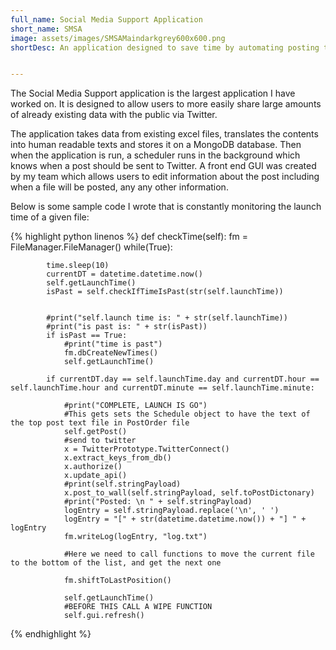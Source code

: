 ```yaml
---
full_name: Social Media Support Application
short_name: SMSA
image: assets/images/SMSAMaindarkgrey600x600.png
shortDesc: An application designed to save time by automating posting to Social Media.


---
```


The Social Media Support application is the largest application I have worked on. It is designed to allow users to more easily share large amounts of already existing data with the public via Twitter.

The application takes data from existing excel files, translates the contents into human readable texts and stores it on a MongoDB database. Then when the application is run, a scheduler runs in the background which knows when a post should be sent to Twitter. A front end GUI was created by my team which allows users to edit information about the post including when a file will be posted, any any other information.

Below is some sample code I wrote that is constantly monitoring the launch time of a given file:

{% highlight python linenos %}
    def checkTime(self):
        fm = FileManager.FileManager()
        while(True):
            
            time.sleep(10)
            currentDT = datetime.datetime.now()
            self.getLaunchTime()
            isPast = self.checkIfTimeIsPast(str(self.launchTime))
            

            #print("self.launch time is: " + str(self.launchTime))
            #print("is past is: " + str(isPast))
            if isPast == True:
                #print("time is past")
                fm.dbCreateNewTimes()
                self.getLaunchTime()

            if currentDT.day == self.launchTime.day and currentDT.hour == self.launchTime.hour and currentDT.minute == self.launchTime.minute:

                #print("COMPLETE, LAUNCH IS GO")
                #This gets sets the Schedule object to have the text of the top post text file in PostOrder file
                self.getPost()
                #send to twitter
                x = TwitterPrototype.TwitterConnect()
                x.extract_keys_from_db()
                x.authorize()
                x.update_api()
                #print(self.stringPayload)
                x.post_to_wall(self.stringPayload, self.toPostDictonary)
                #print("Posted: \n " + self.stringPayload)
                logEntry = self.stringPayload.replace('\n', ' ')
                logEntry = "[" + str(datetime.datetime.now()) + "] " + logEntry
                fm.writeLog(logEntry, "log.txt")

                #Here we need to call functions to move the current file to the bottom of the list, and get the next one
                
                fm.shiftToLastPosition()

                self.getLaunchTime()
                #BEFORE THIS CALL A WIPE FUNCTION
                self.gui.refresh()
{% endhighlight %}